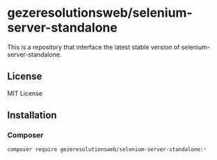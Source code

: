 gezeresolutionsweb/selenium-server-standalone
=============================================

This is a repository that interface the latest stable version of selenium-server-standalone.

License
-------

MIT License

Installation
------------

### Composer

```bash
composer require gezeresolutionsweb/selenium-server-standalone:*
```
